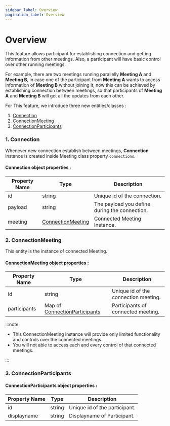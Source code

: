 ```yaml
---
sidebar_label: Overview
pagination_label: Overview
---
```


# Overview

This feature allows participant for establishing connection and getting information from other meetings. Also, a participant will have basic control over other running meetings.

For example, there are two meetings running parallelly **Meeting A** and **Meeting B**, in case one of the participant from **Meeting A** wants to access information of **Meeting B** without joining it, now this can be achieved by establishing connection between meetings, so that participants of **Meeting A** and **Meeting B** will get all the updates from each other.

For This feature, we introduce three new entities/classes :

1. [Connection](/react/guide/video-and-audio-calling-api-sdk/features/connection/overview#1-connection)
2. [ConnectionMeeting](/react/guide/video-and-audio-calling-api-sdk/features/connection/overview#2-connectionmeeting)
3. [ConnectionParticipants](/react/guide/video-and-audio-calling-api-sdk/features/connection/overview#3-connectionparticipants)

### 1. Connection

Whenever new connection establish between meetings, **Connection** instance is created inside Meeting class property `connections`.

#### **Connection object properties** :

| Property Name | Type                                                                                                              | Description                                   |
| ------------- | ----------------------------------------------------------------------------------------------------------------- | --------------------------------------------- |
| id            | string                                                                                                            | Unique id of the connection.                  |
| payload       | string                                                                                                            | The payload you define during the connection. |
| meeting       | [ConnectionMeeting](/react/guide/video-and-audio-calling-api-sdk/features/connection/overview#2-connectionmeeting) | Connected Meeting Instance.                   |

### 2. ConnectionMeeting

This entity is the instance of connected Meeting.

#### **ConnectionMeeting object properties** :

| Property Name | Type                                                                                                                               | Description                          |
| ------------- | ---------------------------------------------------------------------------------------------------------------------------------- | ------------------------------------ |
| id            | string                                                                                                                             | Unique id of the connection meeting. |
| participants  | Map of [ConnectionParticipants](/react/guide/video-and-audio-calling-api-sdk/features/connection/overview#3-connectionparticipants) | Participants of connected meeting.   |

:::note

- This ConnectionMeeting instance will provide only limited functionality and controls over the connected meetings.
- You will not able to access each and every control of that connected meetings.

:::

### 3. ConnectionParticipants

#### **ConnectionParticipants object properties** :

| Property Name | Type   | Description                   |
| ------------- | ------ | ----------------------------- |
| id            | string | Unique id of the participant. |
| displayname   | string | Displayname of Participant.   |
